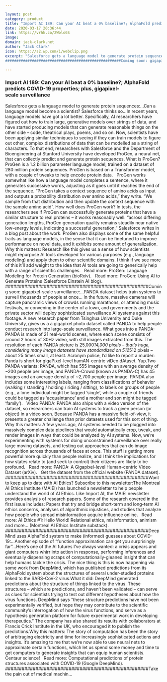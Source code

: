 ```yaml
---

layout: post
category: product
title: "Import AI 189: Can your AI beat a 0% baseline?; AlphaFold predicts COVID-19 properties; plus, gigapixel-scale surveillance"
date: 2020-03-17 20:36:44
link: https://vrhk.co/2Wolo6S
image: 
domain: jack-clark.net
author: "Jack Clark"
icon: https://s2.wp.com/i/webclip.png
excerpt: "Salesforce gets a language model to generate protein sequences:&hellip;Can a language model become a scientist? Salesforce thinks so&hellip;In recent years, language models have got a lot better. Specifically, AI researchers have figured out how to train large, generative models over strings of data, and have started producing models that can generate reasonable things on the other side &ndash; code, theatrical plays, poems, and so on. Now, scientists have been applying similar techniques to seeing if they can train models to figure out other, complex distributions of data that can be modelled as a string of characters. To that end, researchers with Salesforce and the Department of Bioengineering at Stanford University have developed ProGen, a neural net, that can collectly predict and generate protein sequences. What is ProGen? ProGen is a 1.2 billion parameter language model, trained on a dataset of 280 million protein sequences. ProGen is based on a Transformer model, with a couple of tweaks to help encode protein data. &nbsp; ProGen works somewhat like how a language model completes a sentence, where it generates successive words, adjusting as it goes until it reaches the end of the sequence. &ldquo;ProGen takes a context sequence of amino acids as input and outputs a probability distribution over amino acids,&rdquo; they write. &ldquo;We sample from that distribution and then update the context sequence with the sample amino acid&rdquo;. How well does ProGen work? In tests, the researchers see if ProGen can successfully generate proteins that have a similar structure to real proteins &ndash; it works reasonably well: &ldquo;across differing generation lengths, ProGen generation quality remains steadily near native low-energy levels, indicating a successful generation,&rdquo; Salesforce writes in a blog post about the work. ProGen also displays some of the same helpful traits as language models, in the sense that it can be finetuned to improve performance on novel data, and it exhibits some amount of generalization. Why this matters: Research like this gives us a sense of how scientists might repurpose AI tools developed for various purposes (e.g., language modeling) and apply them to other scientific domains. I think if we see more of this it&rsquo;ll add weight to the idea that AI tools are going to generically help with a range of scientific challenges.  &nbsp; Read more: ProGen: Language Modeling for Protein Generation (bioRxiv).  &nbsp; Read more: ProGen: Using AI to Generate Proteins (Salesforce Einstein AI blog).
####################################################Coming soon: gigapixel-scale surveillance:&hellip;PANDA dataset helps train systems to surveil thousands of people at once&hellip; In the future, massive cameras will capture panoramic views of crowds running marathons, or attending music festivals, or convening in the center of a town, and governments and the private sector will deploy sophisticated surveillance AI systems against this footage. A new research paper from Tsinghua University and Duke University, gives us a a gigapixel photo dataset called PANDA to help people conduct research into large-scale surveillance. What goes into a PANDA: PANDA is made of 21 real-world scenes, where each scene consists of around 2 hours of 30Hz video, with still images extracted from this. The resolution of each PANDA picture is 25,000*14,000 pixels &ndash; that&rsquo;s huge, considering many image datasets have standardized on 512*512 pixels &ndash; about 25 times small, at least. Acronym police, I&rsquo;d like to report a murder: Panda is short for gigaPixel-level humAN-centric viDeo dAtaset. Yup.Two PANDA variants: PANDA, which has 555 images with an average density of ~200 people per image, and PANDA-Crowd (known as PANDA-C) has 45 images and an average density of ~2,700 people per image. PANDA also includes some interesting labels, ranging from classifications of behavior (walking / standing / holding / riding / sitting), to labels on groups of people (e.g., a lone individual might be tagged &lsquo;single&rsquo;, while a couple of friends could be tagged as &lsquo;acquaintance&rsquo; and a mother and son might be tagged &lsquo;family&rsquo;). &nbsp; Video PANDA: PANDA also ships with a video version of the dataset, so researchers can train AI systems to track a given person (or object) in a video soon. Because PANDA has a massive field-of-view, it presents a greater challenge than prior datasets used for this sort of thing. Why this matters: A few years ago, AI systems needed to be plugged into massively complex data pipelines that would automatically crop, tweak, and render images in ways that could be analyzed by AI systems. Now, we&rsquo;re experimenting with systems for doing unconstrained surveillance over really large moving datasets, and testing out approaches that can do image recognition across thousands of faces at once. This stuff is getting more powerful more quickly than people realize, and I think the implications for how states relate to (and seek to control) their citizens are likely to be profound.  &nbsp; Read more: PANDA: A Gigapixel-level Human-centric Video Dataset (arXiv). &nbsp; Get the dataset from the official website (PANDA dataset). ####################################################Want to keep up to date with AI Ethics? Subscribe to this newsletter:The Montreal AI Ethics Institute (MAIEI) has launched a newsletter to help people understand the world of AI Ethics. Like Import AI, the MAIEI newsletter provides analysis of research papers. Some of the research covered in the first issue includes: Papers that try and bridge short-term and long-term AI ethics concerns, analyses of algorithmic injustices, and studies that analyze how people who spread misinformation acquire influence online.  &nbsp; Read more: AI Ethics #1: Hello World! Relational ethics, misinformation, animism and more&hellip; (Montreal AI Ethics Institute substack). ####################################################DeepMind uses AlphaFold system to make (informed) guesses about COVID-19:&hellip;Another episode of &ldquo;function approximation can get you surprisingly far&rdquo;&hellip;Here&rsquo;s one of the AI futures I&rsquo;ve always wanted: a crisis appears and giant computers whirr into action in response, performing inferences and eventually dispensing scraps of computationally-gleaned insight that can help humans tackle the crisis. The nice thing is this is now happening via some work from DeepMind, which has published predictions from its AlphaFold system about the structures of several under-studied proteins linked to the SARS-CoV-2 virus.What it did: DeepMind generated predictions about the structure of things linked to the virus. These structures &ndash; which are predictions, and haven&rsquo;t been validated &ndash; can serve as clues for scientists trying to test out different hypotheses about how the virus functions. DeepMind says &ldquo;these structure predictions have not been experimentally verified, but hope they may contribute to the scientific community&rsquo;s interrogation of how the virus functions, and serve as a hypothesis generation platform for future experimental work in developing therapeutics.&rdquo; The company has also shared its results with collaborators at Francis Crick Institute in the UK, who encouraged it to publish the predictions.Why this matters: The story of computation has been the story of arbitraging electricity and time for increasingly sophisticated actions and insights. It&rsquo;s amazing to me that we&rsquo;re now able to use neural nets to approximate certain functions, which let us spend some money and time to get computers to generate insights that can equip human scientists. Centaur science! &nbsp; Read more: Computational predictions of protein structures associated with COVID-19 (Google DeepMind). ####################################################Take the pain out of medical machin…"

---
```


### Import AI 189: Can your AI beat a 0% baseline?; AlphaFold predicts COVID-19 properties; plus, gigapixel-scale surveillance

Salesforce gets a language model to generate protein sequences:&hellip;Can a language model become a scientist? Salesforce thinks so&hellip;In recent years, language models have got a lot better. Specifically, AI researchers have figured out how to train large, generative models over strings of data, and have started producing models that can generate reasonable things on the other side &ndash; code, theatrical plays, poems, and so on. Now, scientists have been applying similar techniques to seeing if they can train models to figure out other, complex distributions of data that can be modelled as a string of characters. To that end, researchers with Salesforce and the Department of Bioengineering at Stanford University have developed ProGen, a neural net, that can collectly predict and generate protein sequences. What is ProGen? ProGen is a 1.2 billion parameter language model, trained on a dataset of 280 million protein sequences. ProGen is based on a Transformer model, with a couple of tweaks to help encode protein data. &nbsp; ProGen works somewhat like how a language model completes a sentence, where it generates successive words, adjusting as it goes until it reaches the end of the sequence. &ldquo;ProGen takes a context sequence of amino acids as input and outputs a probability distribution over amino acids,&rdquo; they write. &ldquo;We sample from that distribution and then update the context sequence with the sample amino acid&rdquo;. How well does ProGen work? In tests, the researchers see if ProGen can successfully generate proteins that have a similar structure to real proteins &ndash; it works reasonably well: &ldquo;across differing generation lengths, ProGen generation quality remains steadily near native low-energy levels, indicating a successful generation,&rdquo; Salesforce writes in a blog post about the work. ProGen also displays some of the same helpful traits as language models, in the sense that it can be finetuned to improve performance on novel data, and it exhibits some amount of generalization. Why this matters: Research like this gives us a sense of how scientists might repurpose AI tools developed for various purposes (e.g., language modeling) and apply them to other scientific domains. I think if we see more of this it&rsquo;ll add weight to the idea that AI tools are going to generically help with a range of scientific challenges.  &nbsp; Read more: ProGen: Language Modeling for Protein Generation (bioRxiv).  &nbsp; Read more: ProGen: Using AI to Generate Proteins (Salesforce Einstein AI blog).
####################################################Coming soon: gigapixel-scale surveillance:&hellip;PANDA dataset helps train systems to surveil thousands of people at once&hellip; In the future, massive cameras will capture panoramic views of crowds running marathons, or attending music festivals, or convening in the center of a town, and governments and the private sector will deploy sophisticated surveillance AI systems against this footage. A new research paper from Tsinghua University and Duke University, gives us a a gigapixel photo dataset called PANDA to help people conduct research into large-scale surveillance. What goes into a PANDA: PANDA is made of 21 real-world scenes, where each scene consists of around 2 hours of 30Hz video, with still images extracted from this. The resolution of each PANDA picture is 25,000*14,000 pixels &ndash; that&rsquo;s huge, considering many image datasets have standardized on 512*512 pixels &ndash; about 25 times small, at least. Acronym police, I&rsquo;d like to report a murder: Panda is short for gigaPixel-level humAN-centric viDeo dAtaset. Yup.Two PANDA variants: PANDA, which has 555 images with an average density of ~200 people per image, and PANDA-Crowd (known as PANDA-C) has 45 images and an average density of ~2,700 people per image. PANDA also includes some interesting labels, ranging from classifications of behavior (walking / standing / holding / riding / sitting), to labels on groups of people (e.g., a lone individual might be tagged &lsquo;single&rsquo;, while a couple of friends could be tagged as &lsquo;acquaintance&rsquo; and a mother and son might be tagged &lsquo;family&rsquo;). &nbsp; Video PANDA: PANDA also ships with a video version of the dataset, so researchers can train AI systems to track a given person (or object) in a video soon. Because PANDA has a massive field-of-view, it presents a greater challenge than prior datasets used for this sort of thing. Why this matters: A few years ago, AI systems needed to be plugged into massively complex data pipelines that would automatically crop, tweak, and render images in ways that could be analyzed by AI systems. Now, we&rsquo;re experimenting with systems for doing unconstrained surveillance over really large moving datasets, and testing out approaches that can do image recognition across thousands of faces at once. This stuff is getting more powerful more quickly than people realize, and I think the implications for how states relate to (and seek to control) their citizens are likely to be profound.  &nbsp; Read more: PANDA: A Gigapixel-level Human-centric Video Dataset (arXiv). &nbsp; Get the dataset from the official website (PANDA dataset). ####################################################Want to keep up to date with AI Ethics? Subscribe to this newsletter:The Montreal AI Ethics Institute (MAIEI) has launched a newsletter to help people understand the world of AI Ethics. Like Import AI, the MAIEI newsletter provides analysis of research papers. Some of the research covered in the first issue includes: Papers that try and bridge short-term and long-term AI ethics concerns, analyses of algorithmic injustices, and studies that analyze how people who spread misinformation acquire influence online.  &nbsp; Read more: AI Ethics #1: Hello World! Relational ethics, misinformation, animism and more&hellip; (Montreal AI Ethics Institute substack). ####################################################DeepMind uses AlphaFold system to make (informed) guesses about COVID-19:&hellip;Another episode of &ldquo;function approximation can get you surprisingly far&rdquo;&hellip;Here&rsquo;s one of the AI futures I&rsquo;ve always wanted: a crisis appears and giant computers whirr into action in response, performing inferences and eventually dispensing scraps of computationally-gleaned insight that can help humans tackle the crisis. The nice thing is this is now happening via some work from DeepMind, which has published predictions from its AlphaFold system about the structures of several under-studied proteins linked to the SARS-CoV-2 virus.What it did: DeepMind generated predictions about the structure of things linked to the virus. These structures &ndash; which are predictions, and haven&rsquo;t been validated &ndash; can serve as clues for scientists trying to test out different hypotheses about how the virus functions. DeepMind says &ldquo;these structure predictions have not been experimentally verified, but hope they may contribute to the scientific community&rsquo;s interrogation of how the virus functions, and serve as a hypothesis generation platform for future experimental work in developing therapeutics.&rdquo; The company has also shared its results with collaborators at Francis Crick Institute in the UK, who encouraged it to publish the predictions.Why this matters: The story of computation has been the story of arbitraging electricity and time for increasingly sophisticated actions and insights. It&rsquo;s amazing to me that we&rsquo;re now able to use neural nets to approximate certain functions, which let us spend some money and time to get computers to generate insights that can equip human scientists. Centaur science! &nbsp; Read more: Computational predictions of protein structures associated with COVID-19 (Google DeepMind). ####################################################Take the pain out of medical machin…